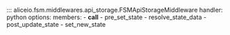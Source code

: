 ::: aliceio.fsm.middlewares.api_storage.FSMApiStorageMiddleware
    handler: python
    options:
      members:
        - __call__
        - pre_set_state
        - resolve_state_data
        - post_update_state
        - set_new_state
